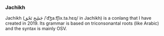 ### Jachikh

Jachikh (جَشِٓخ تَحًق /ˈd͡ʒa.t͡ʃix.ta.hɛq/ in Jachikh) is a conlang that I have created in 2019.
Its grammar is based on triconsonantal roots (like Arabic) and the syntax is mainly OSV. 

